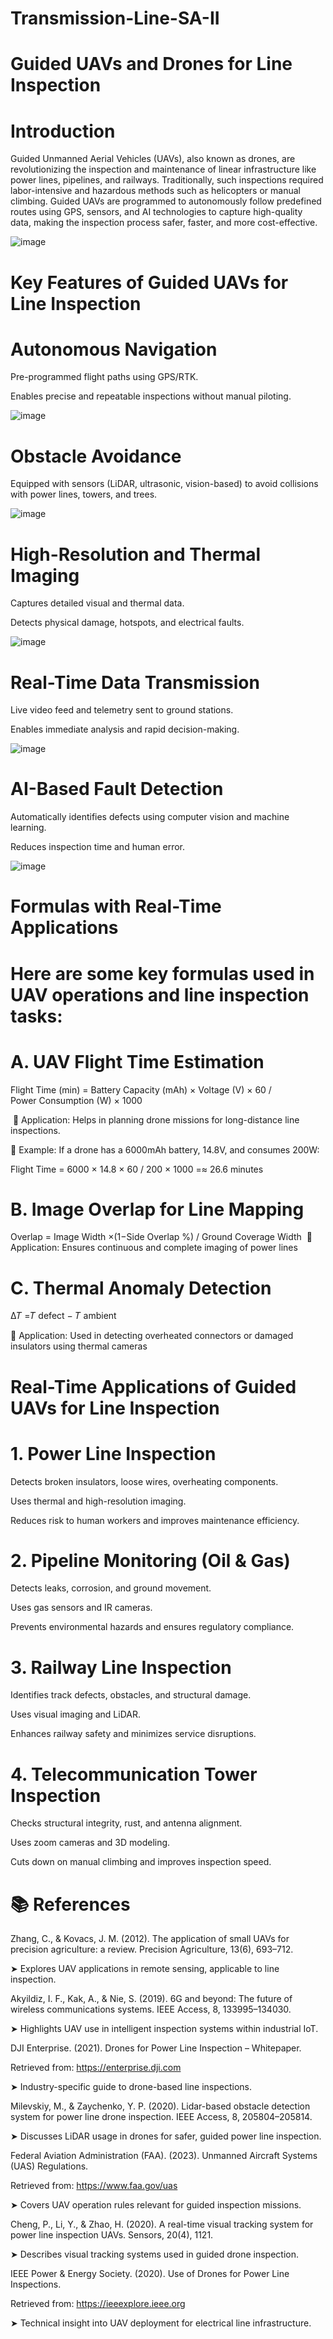 # Transmission-Line-SA-II

# Guided UAVs and Drones for Line Inspection 

# Introduction

Guided Unmanned Aerial Vehicles (UAVs), also known as drones, are revolutionizing the inspection and maintenance of linear infrastructure like power lines, pipelines, and railways. Traditionally, such inspections required labor-intensive and hazardous methods such as helicopters or manual climbing. Guided UAVs are programmed to autonomously follow predefined routes using GPS, sensors, and AI technologies to capture high-quality data, making the inspection process safer, faster, and more cost-effective.

![image](https://github.com/user-attachments/assets/820cd0a3-2af8-48ed-a1b8-8163a86be4ba)

# Key Features of Guided UAVs for Line Inspection

 #  Autonomous Navigation

Pre-programmed flight paths using GPS/RTK.

Enables precise and repeatable inspections without manual piloting.

![image](https://github.com/user-attachments/assets/6b024817-9cd1-415f-979e-05e20f2b5a5c)

 # Obstacle Avoidance
 
Equipped with sensors (LiDAR, ultrasonic, vision-based) to avoid collisions with power lines, towers, and trees.

![image](https://github.com/user-attachments/assets/91da8186-1629-4b23-ae71-d0c593a2182f)

 # High-Resolution and Thermal Imaging
 
Captures detailed visual and thermal data.

Detects physical damage, hotspots, and electrical faults.

![image](https://github.com/user-attachments/assets/ddf1935c-2f16-4ce6-a2c8-dcde11425bf2)


 # Real-Time Data Transmission
 
Live video feed and telemetry sent to ground stations.

Enables immediate analysis and rapid decision-making.

![image](https://github.com/user-attachments/assets/69d8fa02-4434-4f64-ac34-22539e643b62)


 # AI-Based Fault Detection
 
Automatically identifies defects using computer vision and machine learning.

Reduces inspection time and human error.

![image](https://github.com/user-attachments/assets/724a14d0-8cfa-4185-add5-5527c8e562c1)

# Formulas with Real-Time Applications

 # Here are some key formulas used in UAV operations and line inspection tasks:

  # A. UAV Flight Time Estimation
  
Flight Time (min) = Battery Capacity (mAh) × Voltage (V) × 60 / Power Consumption (W) × 1000

​
🔹 Application: Helps in planning drone missions for long-distance line inspections.


🔹 Example: If a drone has a 6000mAh battery, 14.8V, and consumes 200W:


 Flight Time = 6000 × 14.8 × 60 / 200 × 1000 =≈ 26.6 minutes

  # B. Image Overlap for Line Mapping
  
 Overlap = Image Width ×(1−Side Overlap %) / Ground Coverage Width
​
🔹 Application: Ensures continuous and complete imaging of power lines

  # C. Thermal Anomaly Detection

  Δ𝑇 =𝑇 defect − 𝑇 ambient

🔹 Application: Used in detecting overheated connectors or damaged insulators using thermal cameras

# Real-Time Applications of Guided UAVs for Line Inspection

 # 1. Power Line Inspection
 
Detects broken insulators, loose wires, overheating components.

Uses thermal and high-resolution imaging.

Reduces risk to human workers and improves maintenance efficiency.

 # 2. Pipeline Monitoring (Oil & Gas)
 
Detects leaks, corrosion, and ground movement.

Uses gas sensors and IR cameras.

Prevents environmental hazards and ensures regulatory compliance.

 # 3. Railway Line Inspection
 
Identifies track defects, obstacles, and structural damage.

Uses visual imaging and LiDAR.

Enhances railway safety and minimizes service disruptions.

 # 4. Telecommunication Tower Inspection
 
Checks structural integrity, rust, and antenna alignment.

Uses zoom cameras and 3D modeling.

Cuts down on manual climbing and improves inspection speed.


# 📚 References

Zhang, C., & Kovacs, J. M. (2012). The application of small UAVs for precision agriculture: a review. Precision Agriculture, 13(6), 693–712.

➤ Explores UAV applications in remote sensing, applicable to line inspection.

Akyildiz, I. F., Kak, A., & Nie, S. (2019). 6G and beyond: The future of wireless communications systems. IEEE Access, 8, 133995–134030.

➤ Highlights UAV use in intelligent inspection systems within industrial IoT.

DJI Enterprise. (2021). Drones for Power Line Inspection – Whitepaper.

Retrieved from: https://enterprise.dji.com

➤ Industry-specific guide to drone-based line inspections.

Milevskiy, M., & Zaychenko, Y. P. (2020). Lidar-based obstacle detection system for power line drone inspection. IEEE Access, 8, 205804–205814.

➤ Discusses LiDAR usage in drones for safer, guided power line inspection.

Federal Aviation Administration (FAA). (2023). Unmanned Aircraft Systems (UAS) Regulations.

Retrieved from: https://www.faa.gov/uas

➤ Covers UAV operation rules relevant for guided inspection missions.

Cheng, P., Li, Y., & Zhao, H. (2020). A real-time visual tracking system for power line inspection UAVs. Sensors, 20(4), 1121.

➤ Describes visual tracking systems used in guided drone inspection.

IEEE Power & Energy Society. (2020). Use of Drones for Power Line Inspections.

Retrieved from: https://ieeexplore.ieee.org

➤ Technical insight into UAV deployment for electrical line infrastructure.


